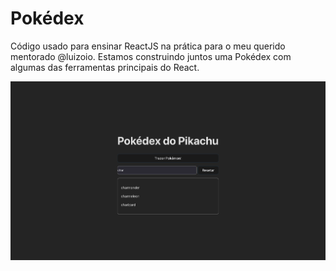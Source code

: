 # Pokédex

Código usado para ensinar ReactJS na prática para o meu querido mentorado @luizoio. Estamos construindo juntos uma Pokédex com algumas das ferramentas principais do React.

![screenshot](https://github.com/divertimentos/pokedex-do-zoio/blob/main/media/Screenshot%202024-03-20%20at%2020-36-48%20Vite%20React.png)
